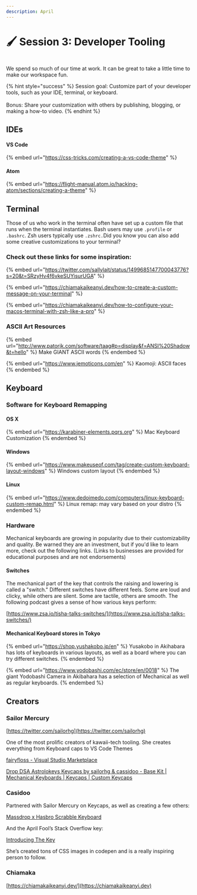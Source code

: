 ```yaml
---
description: April
---
```


# 🖌 Session 3: Developer Tooling

\
We spend so much of our time at work. It can be great to take a little time to make our workspace fun.

{% hint style="success" %}
Session goal: Customize part of your developer tools, such as your IDE, terminal, or keyboard.\
\
Bonus: Share your customization with others by publishing, blogging, or making a how-to video.
{% endhint %}



## IDEs

#### VS Code

{% embed url="https://css-tricks.com/creating-a-vs-code-theme" %}

#### Atom

{% embed url="https://flight-manual.atom.io/hacking-atom/sections/creating-a-theme" %}

## Terminal

Those of us who work in the terminal often have set up a custom file that runs when the terminal instantiates. Bash users may use `.profile` or `.bashrc`.  Zsh users typically use `.zshrc.`Did you know you can also add some creative customizations to your terminal?



### Check out these links for some inspiration:&#x20;

{% embed url="https://twitter.com/sallylait/status/1499685147700043776?s=20&t=SRzyHv4f6vkeSUYisurUGA" %}

{% embed url="https://chiamakaikeanyi.dev/how-to-create-a-custom-message-on-your-terminal" %}

{% embed url="https://chiamakaikeanyi.dev/how-to-configure-your-macos-terminal-with-zsh-like-a-pro" %}

### ASCII Art Resources

{% embed url="http://www.patorjk.com/software/taag#p=display&f=ANSI%20Shadow&t=hello" %}
Make GIANT ASCII words
{% endembed %}

{% embed url="https://www.jemoticons.com/en" %}
Kaomoji: ASCII faces
{% endembed %}

## Keyboard

### Software for Keyboard Remapping

#### OS X

{% embed url="https://karabiner-elements.pqrs.org" %}
Mac Keyboard Customization
{% endembed %}

#### Windows

{% embed url="https://www.makeuseof.com/tag/create-custom-keyboard-layout-windows" %}
Windows custom layout
{% endembed %}

#### Linux

{% embed url="https://www.dedoimedo.com/computers/linux-keyboard-custom-remap.html" %}
Linux remap: may vary based on your distro
{% endembed %}

### Hardware

Mechanical keyboards are growing in popularity due to their customizability and quality. Be warned they are an investment, but if you'd like to learn more, check out the following links. (Links to businesses are provided for educational purposes and are not endorsements)

#### Switches

The mechanical part of the key that controls the raising and lowering is called a "switch." Different switches have different feels. Some are loud and clicky, while others are silent. Some are tactile, others are smooth. The following podcast gives a sense of how various keys perform:

[https://www.zsa.io/tisha-talks-switches/](https://www.zsa.io/tisha-talks-switches/)

#### Mechanical Keyboard stores in Tokyo

{% embed url="https://shop.yushakobo.jp/en" %}
Yusakobo in Akihabara has lots of keyboards in various layouts, as well as a board where you can try different switches.
{% endembed %}

{% embed url="https://www.yodobashi.com/ec/store/en/0018" %}
The giant Yodobashi Camera in Akibahara has a selection of Mechanical as well as regular keyboards.
{% endembed %}





## Creators

### Sailor Mercury

[https://twitter.com/sailorhg](https://twitter.com/sailorhg)

One of the most prolific creators of kawaii-tech tooling. She creates everything from Keyboard caps to VS Code Themes

[fairyfloss - Visual Studio Marketplace](https://marketplace.visualstudio.com/items?itemName=nopjmp.fairyfloss)

[Drop DSA Astrolokeys Keycaps by sailorhg & cassidoo - Base Kit | Mechanical Keyboards | Keycaps | Custom Keycaps](https://drop.com/buy/drop-dsa-astrolokeys-keycaps-by-sailorhg-and-cassidoo?defaultSelectionIds=963789)

### Casidoo

Partnered with Sailor Mercury on Keycaps, as well as creating a few others:

[Massdrop x Hasbro Scrabble Keyboard](https://www.producthunt.com/posts/massdrop-x-hasbro-scrabble-keyboard)

And the April Fool’s Stack Overflow key:

[Introducing The Key](https://stackoverflow.blog/2021/03/31/the-key-copy-paste/)

She’s created tons of CSS images in codepen and is a really inspiring person to follow.



### Chiamaka

[https://chiamakaikeanyi.dev/](https://chiamakaikeanyi.dev)
